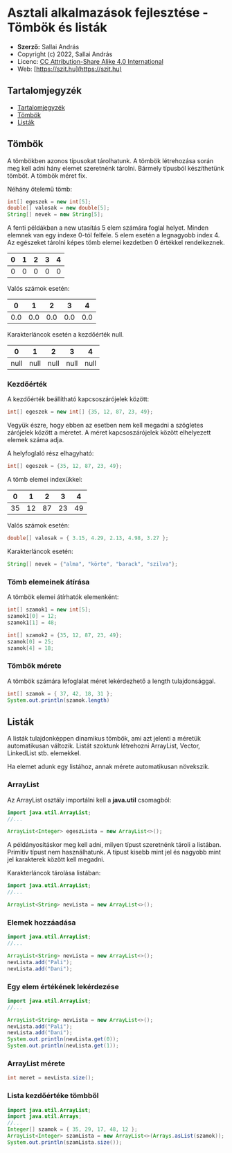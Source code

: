 # Asztali alkalmazások fejlesztése - Tömbök és listák

* **Szerző:** Sallai András
* Copyright (c) 2022, Sallai András
* Licenc: [CC Attribution-Share Alike 4.0 International](https://creativecommons.org/licenses/by-sa/4.0/)
* Web: [https://szit.hu](https://szit.hu)

## Tartalomjegyzék

* [Tartalomjegyzék](#tartalomjegyzék)
* [Tömbök](#tömbök)
* [Listák](#listák)

## Tömbök

A tömbökben azonos típusokat tárolhatunk. A tömbök létrehozása során meg kell adni hány elemet szeretnénk tárolni. Bármely típusból készíthetünk tömböt. A tömbök méret fix.

Néhány ötelemű tömb:

```java
int[] egeszek = new int[5];
double[] valosak = new double[5];
String[] nevek = new String[5];
```

A fenti példákban a new utasítás 5 elem számára foglal helyet. Minden elemnek van egy indexe 0-tól felfele. 5 elem esetén a legnagyobb index 4. Az egészeket tárolni képes tömb elemei kezdetben 0 értékkel rendelkeznek.

| 0 | 1 | 2 | 3 | 4 |
|-|-|-|-|-|
| 0 | 0 | 0 | 0 | 0 |

Valós számok esetén:

| 0 | 1 | 2 | 3 | 4 |
|-|-|-|-|-|
| 0.0 | 0.0 | 0.0 | 0.0 | 0.0 |

Karakterláncok esetén a kezdőérték null.

| 0 | 1 | 2 | 3 | 4 |
|-|-|-|-|-|
| null | null | null | null | null |

### Kezdőérték

A kezdőérték beállítható kapcsoszárójelek között:

```java
int[] egeszek = new int[] {35, 12, 87, 23, 49};
```

Vegyük észre, hogy ebben az esetben nem kell megadni a szögletes zárójelek között a méretet. A méret kapcsoszárójelek között elhelyezett elemek száma adja.

A helyfoglaló rész elhagyható:

```java
int[] egeszek = {35, 12, 87, 23, 49};
```

A tömb elemei indexükkel:

| 0 | 1 | 2 | 3 | 4 |
|-|-|-|-|-|
| 35 | 12 | 87 | 23 | 49 |

Valós számok esetén:

```java
double[] valosak = { 3.15, 4.29, 2.13, 4.98, 3.27 };
```

Karakterláncok esetén:

```java
String[] nevek = {"alma", "körte", "barack", "szilva"};
```

### Tömb elemeinek átírása

A tömbök elemei átírhatók elemenként:

```java
int[] szamok1 = new int[5];
szamok1[0] = 12;
szamok1[1] = 48;

int[] szamok2 = {35, 12, 87, 23, 49};
szamok[0] = 25;
szamok[4] = 18;
```

### Tömbök mérete

A tömbök számára lefoglalat méret lekérdezhető a length tulajdonsággal.

```java
int[] szamok = { 37, 42, 18, 31 };
System.out.println(szamok.length)
```

## Listák

A listák tulajdonképpen dinamikus tömbök, ami azt jelenti a méretük automatikusan változik. Listát szoktunk létrehozni ArrayList, Vector, LinkedList stb. elemekkel.

Ha elemet adunk egy listához, annak mérete automatikusan növekszik.

### ArrayList

Az ArrayList osztály importálni kell a **java.util** csomagból:

```java
import java.util.ArrayList;
//...

ArrayList<Integer> egeszLista = new ArrayList<>();
```

A példányosításkor meg kell adni, milyen típust szeretnénk tároli a listában. Primitív típust nem használhatunk. A típust kisebb mint jel és nagyobb mint jel karakterek között kell megadni.

Karakterláncok tárolása listában:

```java
import java.util.ArrayList;
//...

ArrayList<String> nevLista = new ArrayList<>();
```

### Elemek hozzáadása

```java
import java.util.ArrayList;
//...

ArrayList<String> nevLista = new ArrayList<>();
nevLista.add("Pali");
nevLista.add("Dani");
```

### Egy elem értékének lekérdezése

```java
import java.util.ArrayList;
//...

ArrayList<String> nevLista = new ArrayList<>();
nevLista.add("Pali");
nevLista.add("Dani");
System.out.println(nevLista.get(0));
System.out.println(nevLista.get(1));
```

### ArrayList mérete

```java
int meret = nevLista.size();
```

### Lista kezdőértéke tömbből

```java
import java.util.ArrayList;
import java.util.Arrays;
//...
Integer[] szamok = { 35, 29, 17, 48, 12 };
ArrayList<Integer> szamLista = new ArrayList<>(Arrays.asList(szamok));
System.out.println(szamLista.size());
```
